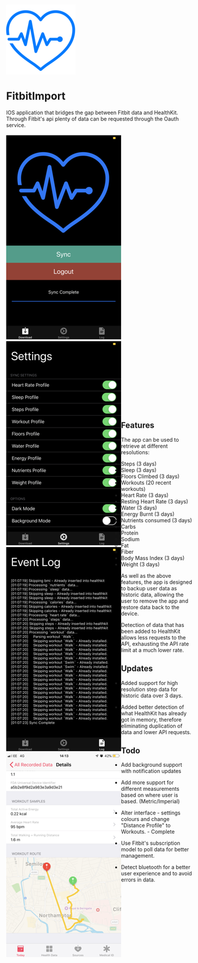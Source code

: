 ![Kiku](images/heart@0.75.png)

# FitbitImport

IOS application that bridges the gap between Fitbit data and HealthKit. Through Fitbit's api plenty of data can be requested through the Oauth service.

<div>
<img align="left" src="images/home.png" style="margin-top:5px;">
<img align="left" src="images/settings.png" style="margin-top:5px;">
<img align="left" src="images/log.png" style="margin-top:5px;">
<img align="left" src="images/route.png" style="margin-top:5px;">
</div>
<BR><BR><BR><BR><BR><BR><BR><BR><BR><BR><BR><BR><BR><BR><BR><BR><BR><BR><BR><BR><BR><BR><BR><BR><BR><BR><BR><BR><BR><BR><BR><BR><BR><BR><BR><BR><BR><BR><BR><BR><BR><BR><BR><BR>

## Features

 The app can be used to retrieve at different resolutions:

  * Steps (3 days)
  * Sleep (3 days)
  * Floors Climbed (3 days)
  * Workouts (20 recent workouts)
  * Heart Rate (3 days)
  * Resting Heart Rate (3 days)
  * Water (3 days)
  * Energy Burnt (3 days)
  * Nutrients consumed (3 days)
    * Carbs
    * Protein
    * Sodium
    * Fat
    * Fiber
  * Body Mass Index (3 days)
  * Weight (3 days)

  As well as the above features, the app is designed to backup user data as historic data, allowing the user to remove the app and restore data back to the device.

  Detection of data that has been added to HealthKit allows less requests to the API, exhausting the API rate limit at a much lower rate.

## Updates

  * Added support for high resolution step data for historic data over 3 days.

  * Added better detection of what HealthKit has already got in memory, therefore eliminating duplication of data and lower API requests.

## Todo

  * Add background support with notification updates

  * Add more support for different measurements based on where user is based. (Metric/Imperial)

  * Alter interface - settings colours and change "Distance Profile" to Workouts. - Complete

  * Use Fitbit's subscription model to poll data for better management.

  * Detect bluetooth for a better user experience and to avoid errors in data.
